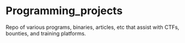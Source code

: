 # Programming_projects
Repo of various programs, binaries, articles, etc that assist with CTFs, bounties, and training platforms.

